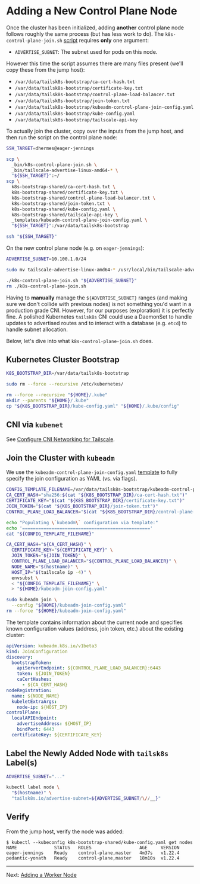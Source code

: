 # Adding a New Control Plane Node

Once the cluster has been initialized, adding **another** control plane node
follows roughly the same process (but has less work to do). The
`k8s-control-plane-join.sh` [script][2] requires **only** one argument:

- `ADVERTISE_SUBNET`: The subnet used for pods on this node.

However this time the script assumes there are many files present (we'll copy
these from the jump host):

- `/var/data/tailsk8s-bootstrap/ca-cert-hash.txt`
- `/var/data/tailsk8s-bootstrap/certificate-key.txt`
- `/var/data/tailsk8s-bootstrap/control-plane-load-balancer.txt`
- `/var/data/tailsk8s-bootstrap/join-token.txt`
- `/var/data/tailsk8s-bootstrap/kubeadm-control-plane-join-config.yaml`
- `/var/data/tailsk8s-bootstrap/kube-config.yaml`
- `/var/data/tailsk8s-bootstrap/tailscale-api-key`

To actually join the cluster, copy over the inputs from the jump host,
and then run the script on the control plane node:

```bash
SSH_TARGET=dhermes@eager-jennings

scp \
  _bin/k8s-control-plane-join.sh \
  _bin/tailscale-advertise-linux-amd64-* \
  "${SSH_TARGET}":~/
scp \
  k8s-bootstrap-shared/ca-cert-hash.txt \
  k8s-bootstrap-shared/certificate-key.txt \
  k8s-bootstrap-shared/control-plane-load-balancer.txt \
  k8s-bootstrap-shared/join-token.txt \
  k8s-bootstrap-shared/kube-config.yaml \
  k8s-bootstrap-shared/tailscale-api-key \
  _templates/kubeadm-control-plane-join-config.yaml \
  "${SSH_TARGET}":/var/data/tailsk8s-bootstrap

ssh "${SSH_TARGET}"
```

On the new control plane node (e.g. on `eager-jennings`):

```bash
ADVERTISE_SUBNET=10.100.1.0/24

sudo mv tailscale-advertise-linux-amd64-* /usr/local/bin/tailscale-advertise

./k8s-control-plane-join.sh "${ADVERTISE_SUBNET}"
rm ./k8s-control-plane-join.sh
```

Having to **manually** manage the `${ADVERTISE_SUBNET}` ranges (and making
sure we don't collide with previous nodes) is not something you'd want in
a production grade CNI. However, for our purposes (exploration) it is perfectly
fine. A polished Kubernetes `tailsk8s` CNI could use a DaemonSet to handle
updates to advertised routes and to interact with a database (e.g. `etcd`)
to handle subnet allocation.

Below, let's dive into what `k8s-control-plane-join.sh` does.

## Kubernetes Cluster Bootstrap

```bash
K8S_BOOTSTRAP_DIR=/var/data/tailsk8s-bootstrap

sudo rm --force --recursive /etc/kubernetes/

rm --force --recursive "${HOME}/.kube"
mkdir --parents "${HOME}/.kube"
cp "${K8S_BOOTSTRAP_DIR}/kube-config.yaml" "${HOME}/.kube/config"
```

## CNI via `kubenet`

See [Configure CNI Networking for Tailscale][4].

## Join the Cluster with `kubeadm`

We use the `kubeadm-control-plane-join-config.yaml` [template][3] to fully
specify the join configuration as YAML (vs. via flags).

```bash
CONFIG_TEMPLATE_FILENAME=/var/data/tailsk8s-bootstrap/kubeadm-control-plane-join-config.yaml
CA_CERT_HASH="sha256:$(cat "${K8S_BOOTSTRAP_DIR}/ca-cert-hash.txt")"
CERTIFICATE_KEY="$(cat "${K8S_BOOTSTRAP_DIR}/certificate-key.txt")"
JOIN_TOKEN="$(cat "${K8S_BOOTSTRAP_DIR}/join-token.txt")"
CONTROL_PLANE_LOAD_BALANCER="$(cat "${K8S_BOOTSTRAP_DIR}/control-plane-load-balancer.txt")"

echo "Populating \`kubeadm\` configuration via template:"
echo '================================================'
cat "${CONFIG_TEMPLATE_FILENAME}"

CA_CERT_HASH="${CA_CERT_HASH}" \
  CERTIFICATE_KEY="${CERTIFICATE_KEY}" \
  JOIN_TOKEN="${JOIN_TOKEN}" \
  CONTROL_PLANE_LOAD_BALANCER="${CONTROL_PLANE_LOAD_BALANCER}" \
  NODE_NAME="$(hostname)" \
  HOST_IP="$(tailscale ip -4)" \
  envsubst \
  < "${CONFIG_TEMPLATE_FILENAME}" \
  > "${HOME}/kubeadm-join-config.yaml"

sudo kubeadm join \
  --config "${HOME}/kubeadm-join-config.yaml"
rm --force "${HOME}/kubeadm-join-config.yaml"
```

The template contains information about the current node and specifies
known configuration values (address, join token, etc.) about the existing
cluster:

```yaml
apiVersion: kubeadm.k8s.io/v1beta3
kind: JoinConfiguration
discovery:
  bootstrapToken:
    apiServerEndpoint: ${CONTROL_PLANE_LOAD_BALANCER}:6443
    token: ${JOIN_TOKEN}
    caCertHashes:
      - ${CA_CERT_HASH}
nodeRegistration:
  name: ${NODE_NAME}
  kubeletExtraArgs:
    node-ip: ${HOST_IP}
controlPlane:
  localAPIEndpoint:
    advertiseAddress: ${HOST_IP}
    bindPort: 6443
  certificateKey: ${CERTIFICATE_KEY}
```

## Label the Newly Added Node with `tailsk8s` Label(s)

```bash
ADVERTISE_SUBNET="..."

kubectl label node \
  "$(hostname)" \
  "tailsk8s.io/advertise-subnet=${ADVERTISE_SUBNET/\//__}"
```

## Verify

From the jump host, verify the node was added:

```
$ kubectl --kubeconfig k8s-bootstrap-shared/kube-config.yaml get nodes
NAME              STATUS   ROLES                  AGE     VERSION
eager-jennings    Ready    control-plane,master   4m37s   v1.22.4
pedantic-yonath   Ready    control-plane,master   18m10s  v1.22.4
```

---

Next: [Adding a Worker Node][1]

[1]: 11-add-worker.md
[2]: _bin/k8s-control-plane-join.sh
[3]: _templates/kubeadm-control-plane-join-config.yaml
[4]: 09-tailscale-cni.md
